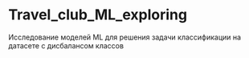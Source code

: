 # Travel_club_ML_exploring
Исследование моделей ML для решения задачи классификации на датасете с дисбалансом классов
